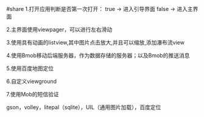 #share
1.打开应用判断是否第一次打开：
    true -> 进入引导界面
    false -> 进入主界面

2.主界面使用viewpager，可以进行左右滑动

3.使用具有动画的listview,其中图片点击放大,并且可以缩放,添加瀑布流view

4.使用Bmob移动后端服务器，作为数据存储的服务器；以及Bmob的推送消息

5.使用百度地图定位

6.自定义viewground

7.使用Mob的短信验证

gson，volley，litepal（sqlite），UIL（通用图片加载），百度定位
